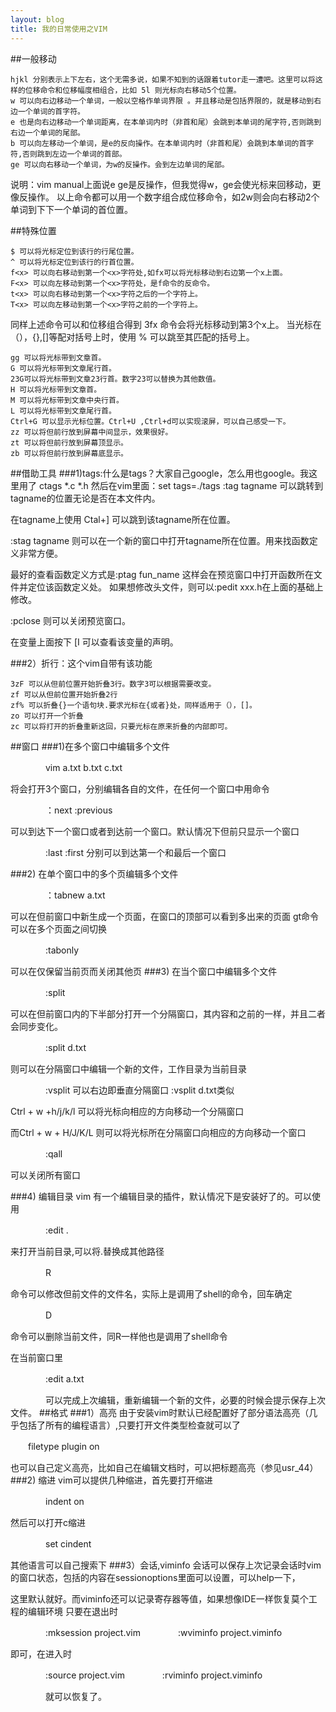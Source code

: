 ```yaml
---
layout: blog
title: 我的日常使用之VIM
---
```


##一般移动

	hjkl 分别表示上下左右，这个无需多说，如果不知到的话跟着tutor走一遭吧。这里可以将这样的位移命令和位移幅度相组合，比如 5l 则光标向右移动5个位置。
	w 可以向右边移动一个单词，一般以空格作单词界限 。并且移动是包括界限的，就是移动到右边一个单词的首字符。
	e 也是向右边移动一个单词距离，在本单词内时（非首和尾）会跳到本单词的尾字符,否则跳到右边一个单词的尾部。
	b 可以向左移动一个单词，是e的反向操作。在本单词内时（非首和尾）会跳到本单词的首字符,否则跳到左边一个单词的首部。
	ge 可以向右移动一个单词，为w的反操作。会到左边单词的尾部。

说明：vim manual上面说e ge是反操作，但我觉得w，ge会使光标来回移动，更像反操作。
以上命令都可以用一个数字组合成位移命令，如2w则会向右移动2个单词到下下一个单词的首位置。

##特殊位置

	$ 可以将光标定位到该行的行尾位置。
	^ 可以将光标定位到该行的行首位置。
	f<x> 可以向右移动到第一个<x>字符处,如fx可以将光标移动到右边第一个x上面。
	F<x> 可以向左移动到第一个<x>字符处，是f命令的反命令。
	t<x> 可以向右移动到第一个<x>字符之后的一个字符上。
	T<x> 可以向左移动到第一个<x>字符之前的一个字符上。

同样上述命令可以和位移组合得到 3fx 命令会将光标移动到第3个x上。
当光标在（），{},[]等配对括号上时，使用 % 可以跳至其匹配的括号上。

	gg 可以将光标带到文章首。
	G 可以将光标带到文章尾行首。
	23G可以将光标带到文章23行首。数字23可以替换为其他数值。
	H 可以将光标带到文章首。
	M 可以将光标带到文章中央行首。
	L 可以将光标带到文章尾行首。
	Ctrl+G 可以显示光标位置。Ctrl+U ,Ctrl+d可以实现滚屏，可以自己感受一下。
	zz 可以将但前行放到屏幕中间显示，效果很好。
	zt 可以将但前行放到屏幕顶显示。
	zb 可以将但前行放到屏幕底显示。

##借助工具
###1)tags:什么是tags？大家自己google，怎么用也google。我这里用了 ctags *.c *.h 然后在vim里面：set tags=./tags
:tag tagname 可以跳转到tagname的位置无论是否在本文件内。

在tagname上使用 Ctal+] 可以跳到该tagname所在位置。

:stag tagname 则可以在一个新的窗口中打开tagname所在位置。用来找函数定义非常方便。

最好的查看函数定义方式是:ptag fun_name 这样会在预览窗口中打开函数所在文件并定位该函数定义处。
如果想修改头文件，则可以:pedit xxx.h在上面的基础上修改。

:pclose 则可以关闭预览窗口。

在变量上面按下 [I 可以查看该变量的声明。

###2）折行：这个vim自带有该功能

	3zF 可以从但前位置开始折叠3行。数字3可以根据需要改变。
	zf 可以从但前位置开始折叠2行
	zf% 可以折叠{}一个语句块.要求光标在{或者}处，同样适用于（），[]。
	zo 可以打开一个折叠
	zc 可以将打开的折叠重新这回，只要光标在原来折叠的内部即可。

##窗口
###1)在多个窗口中编辑多个文件

　　　　vim a.txt b.txt c.txt

将会打开3个窗口，分别编辑各自的文件，在任何一个窗口中用命令

　　　　：next :previous

可以到达下一个窗口或者到达前一个窗口。默认情况下但前只显示一个窗口

　　　　:last :first 分别可以到达第一个和最后一个窗口

###2) 在单个窗口中的多个页编辑多个文件

　　　　：tabnew a.txt

可以在但前窗口中新生成一个页面，在窗口的顶部可以看到多出来的页面
gt命令可以在多个页面之间切换

　　　　:tabonly 

可以在仅保留当前页而关闭其他页
###3) 在当个窗口中编辑多个文件

　　　　:split

可以在但前窗口内的下半部分打开一个分隔窗口，其内容和之前的一样，并且二者会同步变化。

　　　　:split d.txt 

则可以在分隔窗口中编辑一个新的文件，工作目录为当前目录

　　　　:vsplit 可以右边即垂直分隔窗口 :vsplit d.txt类似

Ctrl + w +h/j/k/l 可以将光标向相应的方向移动一个分隔窗口

而Ctrl + w + H/J/K/L 则可以将光标所在分隔窗口向相应的方向移动一个窗口

　　　　:qall 

可以关闭所有窗口

###4) 编辑目录
vim 有一个编辑目录的插件，默认情况下是安装好了的。可以使用

　　　　:edit .

来打开当前目录,可以将.替换成其他路径

　　　　R

命令可以修改但前文件的文件名，实际上是调用了shell的命令，回车确定

　　　　D

命令可以删除当前文件，同R一样他也是调用了shell命令

在当前窗口里

　　　　:edit a.txt

　　　　可以完成上次编辑，重新编辑一个新的文件，必要的时候会提示保存上次文件。
##格式
###1）高亮
由于安装vim时默认已经配置好了部分语法高亮（几乎包括了所有的编程语言）,只要打开文件类型检查就可以了

　　filetype plugin on

也可以自己定义高亮，比如自己在编辑文档时，可以把标题高亮（参见usr_44）
###2) 缩进
vim可以提供几种缩进，首先要打开缩进

　　　　indent on

然后可以打开c缩进

　　　　set cindent

其他语言可以自己搜索下
###3）会话,viminfo
会话可以保存上次记录会话时vim的窗口状态，包括的内容在sessionoptions里面可以设置，可以help一下，

这里默认就好。而viminfo还可以记录寄存器等值，如果想像IDE一样恢复莫个工程的编辑环境
只要在退出时

　　　　:mksession project.vim
　　　　:wviminfo project.viminfo

即可，在进入时

　　　　:source project.vim
　　　　:rviminfo project.viminfo

　　　　就可以恢复了。

